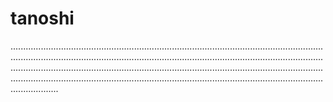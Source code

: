 # tanoshi
...................................................................................................................................................................................................................................................................................................................................................................................................................................................................................................................................
